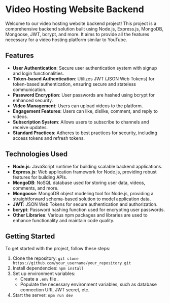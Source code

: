 # Video Hosting Website Backend

Welcome to our video hosting website backend project! This project is a comprehensive backend solution built using Node.js, Express.js, MongoDB, Mongoose, JWT, bcrypt, and more. It aims to provide all the features necessary for a video hosting platform similar to YouTube.

## Features

- **User Authentication**: Secure user authentication system with signup and login functionalities.
- **Token-based Authentication**: Utilizes JWT (JSON Web Tokens) for token-based authentication, ensuring secure and stateless communication.
- **Password Encryption**: User passwords are hashed using bcrypt for enhanced security.
- **Video Management**: Users can upload videos to the platform.
- **Engagement Features**: Users can like, dislike, comment, and reply to videos.
- **Subscription System**: Allows users to subscribe to channels and receive updates.
- **Standard Practices**: Adheres to best practices for security, including access tokens and refresh tokens.

## Technologies Used

- **Node.js**: JavaScript runtime for building scalable backend applications.
- **Express.js**: Web application framework for Node.js, providing robust features for building APIs.
- **MongoDB**: NoSQL database used for storing user data, videos, comments, and more.
- **Mongoose**: MongoDB object modeling tool for Node.js, providing a straightforward schema-based solution to model application data.
- **JWT**: JSON Web Tokens for secure authentication and authorization.
- **bcrypt**: Password hashing function used for encrypting user passwords.
- **Other Libraries**: Various npm packages and libraries are used to enhance functionality and maintain code quality.

## Getting Started

To get started with the project, follow these steps:

1. Clone the repository: `git clone https://github.com/your_username/your_repository.git`
2. Install dependencies: `npm install`
3. Set up environment variables:
   - Create a `.env` file .
   - Populate the necessary environment variables, such as database connection URI, JWT secret, etc.
4. Start the server: `npm run dev`
